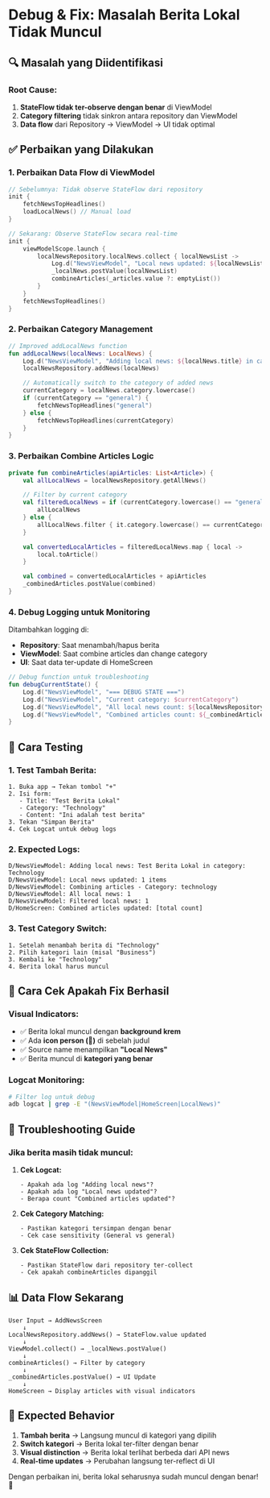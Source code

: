 # Debug & Fix: Masalah Berita Lokal Tidak Muncul

## 🔍 **Masalah yang Diidentifikasi**

### **Root Cause:**

1. **StateFlow tidak ter-observe dengan benar** di ViewModel
2. **Category filtering** tidak sinkron antara repository dan ViewModel
3. **Data flow** dari Repository → ViewModel → UI tidak optimal

## ✅ **Perbaikan yang Dilakukan**

### **1. Perbaikan Data Flow di ViewModel**

```kotlin
// Sebelumnya: Tidak observe StateFlow dari repository
init {
    fetchNewsTopHeadlines()
    loadLocalNews() // Manual load
}

// Sekarang: Observe StateFlow secara real-time
init {
    viewModelScope.launch {
        localNewsRepository.localNews.collect { localNewsList ->
            Log.d("NewsViewModel", "Local news updated: ${localNewsList.size} items")
            _localNews.postValue(localNewsList)
            combineArticles(_articles.value ?: emptyList())
        }
    }
    fetchNewsTopHeadlines()
}
```

### **2. Perbaikan Category Management**

```kotlin
// Improved addLocalNews function
fun addLocalNews(localNews: LocalNews) {
    Log.d("NewsViewModel", "Adding local news: ${localNews.title} in category: ${localNews.category}")
    localNewsRepository.addNews(localNews)

    // Automatically switch to the category of added news
    currentCategory = localNews.category.lowercase()
    if (currentCategory == "general") {
        fetchNewsTopHeadlines("general")
    } else {
        fetchNewsTopHeadlines(currentCategory)
    }
}
```

### **3. Perbaikan Combine Articles Logic**

```kotlin
private fun combineArticles(apiArticles: List<Article>) {
    val allLocalNews = localNewsRepository.getAllNews()

    // Filter by current category
    val filteredLocalNews = if (currentCategory.lowercase() == "general") {
        allLocalNews
    } else {
        allLocalNews.filter { it.category.lowercase() == currentCategory.lowercase() }
    }

    val convertedLocalArticles = filteredLocalNews.map { local ->
        local.toArticle()
    }

    val combined = convertedLocalArticles + apiArticles
    _combinedArticles.postValue(combined)
}
```

### **4. Debug Logging untuk Monitoring**

Ditambahkan logging di:

- **Repository**: Saat menambah/hapus berita
- **ViewModel**: Saat combine articles dan change category
- **UI**: Saat data ter-update di HomeScreen

```kotlin
// Debug function untuk troubleshooting
fun debugCurrentState() {
    Log.d("NewsViewModel", "=== DEBUG STATE ===")
    Log.d("NewsViewModel", "Current category: $currentCategory")
    Log.d("NewsViewModel", "All local news count: ${localNewsRepository.getAllNews().size}")
    Log.d("NewsViewModel", "Combined articles count: ${_combinedArticles.value?.size ?: 0}")
}
```

## 🧪 **Cara Testing**

### **1. Test Tambah Berita:**

```
1. Buka app → Tekan tombol "+"
2. Isi form:
   - Title: "Test Berita Lokal"
   - Category: "Technology"
   - Content: "Ini adalah test berita"
3. Tekan "Simpan Berita"
4. Cek Logcat untuk debug logs
```

### **2. Expected Logs:**

```
D/NewsViewModel: Adding local news: Test Berita Lokal in category: Technology
D/NewsViewModel: Local news updated: 1 items
D/NewsViewModel: Combining articles - Category: technology
D/NewsViewModel: All local news: 1
D/NewsViewModel: Filtered local news: 1
D/HomeScreen: Combined articles updated: [total count]
```

### **3. Test Category Switch:**

```
1. Setelah menambah berita di "Technology"
2. Pilih kategori lain (misal "Business")
3. Kembali ke "Technology"
4. Berita lokal harus muncul
```

## 🎯 **Cara Cek Apakah Fix Berhasil**

### **Visual Indicators:**

- ✅ Berita lokal muncul dengan **background krem**
- ✅ Ada **icon person (👤)** di sebelah judul
- ✅ Source name menampilkan **"Local News"**
- ✅ Berita muncul di **kategori yang benar**

### **Logcat Monitoring:**

```bash
# Filter log untuk debug
adb logcat | grep -E "(NewsViewModel|HomeScreen|LocalNews)"
```

## 🔧 **Troubleshooting Guide**

### **Jika berita masih tidak muncul:**

1. **Cek Logcat:**

   ```
   - Apakah ada log "Adding local news"?
   - Apakah ada log "Local news updated"?
   - Berapa count "Combined articles updated"?
   ```

2. **Cek Category Matching:**

   ```
   - Pastikan kategori tersimpan dengan benar
   - Cek case sensitivity (General vs general)
   ```

3. **Cek StateFlow Collection:**
   ```
   - Pastikan StateFlow dari repository ter-collect
   - Cek apakah combineArticles dipanggil
   ```

## 📊 **Data Flow Sekarang**

```
User Input → AddNewsScreen
    ↓
LocalNewsRepository.addNews() → StateFlow.value updated
    ↓
ViewModel.collect() → _localNews.postValue()
    ↓
combineArticles() → Filter by category
    ↓
_combinedArticles.postValue() → UI Update
    ↓
HomeScreen → Display articles with visual indicators
```

## 🎯 **Expected Behavior**

1. **Tambah berita** → Langsung muncul di kategori yang dipilih
2. **Switch kategori** → Berita lokal ter-filter dengan benar
3. **Visual distinction** → Berita lokal terlihat berbeda dari API news
4. **Real-time updates** → Perubahan langsung ter-reflect di UI

Dengan perbaikan ini, berita lokal seharusnya sudah muncul dengan benar! 🚀
